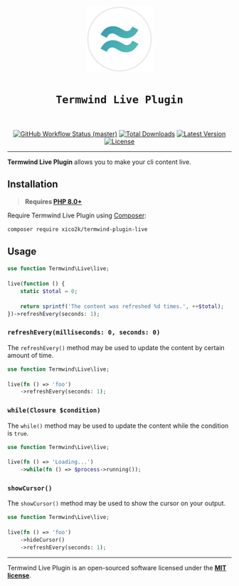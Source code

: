 <p align="center">
    <img width="150" height="150" alt="Termwind logo" src="/art/logo.png"/>
</p>

<h1 align="center" style="border:none !important">
    <code>Termwind Live Plugin</code>
    <br>
    <br>
</h1>

<p align="center">
    <p align="center">
        <a href="https://github.com/xico2k/termwind-plugin-live/actions"><img alt="GitHub Workflow Status (master)" src="https://img.shields.io/github/workflow/status/xico2k/termwind-plugin-live/Tests/master"></a>
        <a href="https://packagist.org/packages/xico2k/termwind-plugin-live"><img alt="Total Downloads" src="https://img.shields.io/packagist/dt/xico2k/termwind-plugin-live"></a>
        <a href="https://packagist.org/packages/xico2k/termwind-plugin-live"><img alt="Latest Version" src="https://img.shields.io/packagist/v/xico2k/termwind-plugin-live"></a>
        <a href="https://packagist.org/packages/xico2k/termwind-plugin-live"><img alt="License" src="https://img.shields.io/packagist/l/xico2k/termwind-plugin-live"></a>
    </p>
</p>


------
**Termwind Live Plugin** allows you to make your cli content live.

## Installation

> **Requires [PHP 8.0+](https://php.net/releases/)**

Require Termwind Live Plugin using [Composer](https://getcomposer.org):

```bash
composer require xico2k/termwind-plugin-live
```

## Usage

```php
use function Termwind\Live\live;

live(function () {
    static $total = 0;

    return sprintf('The content was refreshed %d times.', ++$total);
})->refreshEvery(seconds: 1);
```

### `refreshEvery(milliseconds: 0, seconds: 0)`

The `refreshEvery()` method may be used to update the content by certain amount of time.

```php
use function Termwind\Live\live;

live(fn () => 'foo')
    ->refreshEvery(seconds: 1);
```

### `while(Closure $condition)`

The `while()` method may be used to update the content while the condition is `true`.

```php
use function Termwind\Live\live;

live(fn () => 'Loading...')
    ->while(fn () => $process->running());
```

### `showCursor()`

The `showCursor()` method may be used to show the cursor on your output.

```php
use function Termwind\Live\live;

live(fn () => 'foo')
    ->hideCursor()
    ->refreshEvery(seconds: 1);
```
---

Termwind Live Plugin is an open-sourced software licensed under the **[MIT license](https://opensource.org/licenses/MIT)**.
